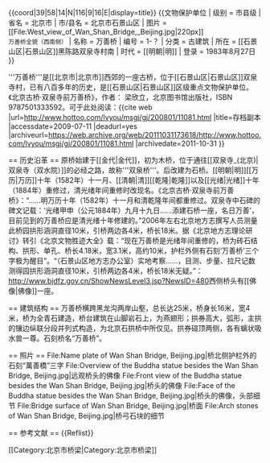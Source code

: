 {{coord|39|58|14|N|116|9|16|E|display=title}}
{{文物保护单位
| 级别 = 市县级
| 省名 = 北京市
| 市/县名 = 北京市石景山区
| 图片 = [[File:West_view_of_Wan_Shan_Bridge,_Beijing.jpg|220px]]<br /><small>万善桥全貌（西南侧）</small>
| 名称 = 万善桥
| 编号 = 1-？
| 分类 = 古建筑
| 所在 = [[石景山区|石景山区]]黑陈路双泉寺村南
| 时代 = [[明朝|明]]
| 登录 = 1983年8月27日
}}

'''万善桥'''是[[北京市|北京市]]西郊的一座古桥，位于[[石景山区|石景山区]]双泉寺村，已有八百多年的历史，是[[石景山区|石景山区]]区级重点文物保护单位。<ref name="Beijing Gu Qiao">《北京古桥·双泉寺前万善桥》，作者： 梁欣立，北京图书馆出版社，ISBN 9787501333592。可于此处阅读：{{cite web |url=http://www.hottoo.com/lvyou/msgj/gj/200801/11081.html |title=存档副本 |accessdate=2009-07-11 |deadurl=yes |archiveurl=https://web.archive.org/web/20111031173618/http://www.hottoo.com/lvyou/msgj/gj/200801/11081.html |archivedate=2011-10-31 }}</ref>

== 历史沿革 ==
原桥始建于[[金代|金代]]，初为木桥，位于通往[[双泉寺_(北京)|双泉寺（双水院）]]的必经之路，故称'''双泉桥'''。后改建为石桥。[[明朝|明]][[万历|万历]]十年（1582年）十一月、[[清朝|清]][[乾隆|乾隆]]以及[[光绪|光绪]]十年（1884年）重修过，清光绪年间重修时改现名。<ref>《北京古桥·双泉寺前万善桥》：“……明万历十年（1582年）十一月和清乾隆年间都重修过。双泉寺中石碑的碑文记载：‘光绪甲申（公元1884年）九月十九日……添建石桥一座，名日万善’，目前见到的万善桥应是清光绪十年修建的。”</ref>2006年左右北京地方志撰写人员测量此桥园拱形涵洞直径10米，引桥两边各4米，桥长18米。<ref name="Beijing Di Fang Zhi">据《北京地方志理论研讨》转引《北京文物胜迹大全》载：“现在万善桥是光绪年间重修的，桥为砖石结构、拱形、单孔、桥长4.18米，宽3.1米，高约10米，护栏外侧有石刻‘万善桥’三个字极为醒目”。“（石景山区地方志办公室）实地考察……，目测、步量、拉尺记数测得园拱形涵洞直径10米，引桥两边各4米，桥长18米无疑。”：http://www.bjdfz.gov.cn/ShowNewsLevel3.jsp?NewsID=480</ref>西侧桥头有[[佛像|佛像]]一座。

== 建筑结构 ==
万善桥横跨黑龙沟两岸山壑，总长达25米，桥身长16米，宽4米，桥为全青石建造，桥台建筑在山脚岩石上，为燕翅形；拱券高大，弧形，主拱的镶边纵联分段并列式构造，为北京石拱桥中所仅见。拱券碹顶两侧，各有螭状吸水兽一尊。石刻桥名“万善桥”。

== 照片 ==
<gallery>
File:Name plate of Wan Shan Bridge, Beijing.jpg|桥北侧护栏外的石刻“萬善橋”三字
File:Overview of the Buddha statue besides the Wan Shan Bridge, Beijing.jpg|远观桥头的佛像
File:Front view of the Buddha statue besides the Wan Shan Bridge, Beijing.jpg|桥头的佛像
File:Face of the Buddha statue besides the Wan Shan Bridge, Beijing.jpg|桥头的佛像，头部细节
File:Bridge surface of Wan Shan Bridge, Beijing.jpg|桥面
File:Arch stones of Wan Shan Bridge, Beijing.jpg|桥弓石块的细节
</gallery>

== 参考文献 ==
{{Reflist}}

[[Category:北京市桥梁|Category:北京市桥梁]]